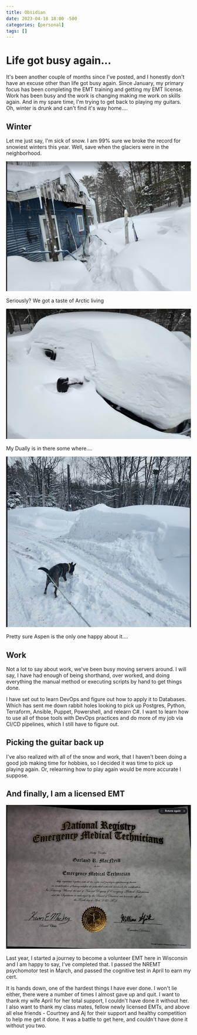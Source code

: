 ```yaml
---
title: Obsidian
date: 2023-04-18 18:00 -500
categories: [personal]
tags: []
---
```


# Life got busy again...

It's been another couple of months since I've posted, and I honestly don't have an excuse other than life got busy again. Since January, my primary focus has been completing the EMT training and getting my EMT license. Work has been busy and the work is changing making me work on skills again. And in my spare time, I'm trying to get back to playing my guitars. Oh, winter is drunk and can't find it's way home....

## Winter

Let me just say, I'm sick of snow. I am 99% sure we broke the record for snowiest winters this year. Well, save when the glaciers were in the neighborhood. 

![House_or_igloo?](/assets/images/snow-house.png)

Seriously? We got a taste of Arctic living 

![buried_truck](/assets/images/dually-buried.png)

My Dually is in there some where....

![aspen_is_happy](/assets/images/aspen-and-snow.png)

Pretty sure Aspen is the only one happy about it....

## Work

Not a lot to say about work, we've been busy moving servers around. I will say, I have had enough of being shorthand, over worked, and doing everything the manual method or executing scripts by hand to get things done. 

I have set out to learn DevOps and figure out how to apply it to Databases. Which has sent me down rabbit holes looking to pick up Postgres, Python, Terraform, Ansible, Puppet, Powershell, and relearn C#. I want to learn how to use all of those tools with DevOps practices and do more of my job via CI/CD pipelines, which I still have to figure out.

## Picking the guitar back up

I've also realized with all of the snow and work, that I haven't been doing a good job making time for hobbies, so I decided it was time to pick up playing again. Or, relearning how to play again would be more accurate I suppose. 

## And finally, I am a licensed EMT

![nremt_cert](/assets/images/nremt-cert.png)

Last year, I started a journey to become a volunteer EMT here in Wisconsin and I am happy to say, I've completed that. I passed the NREMT psychomotor test in March, and passed the cognitive test in April to earn my cert. 

It is hands down, one of the hardest things I have ever done. I won't lie either, there were a number of times I almost gave up and quit. I want to thank my wife April for her total support, I couldn't have done it without her. I also want to thank my class mates, fellow newly licensed EMTs, and above all else friends - Courtney and Aj for their support and healthy competition to help me get it done. It was a battle to get here, and couldn't have done it without you two.